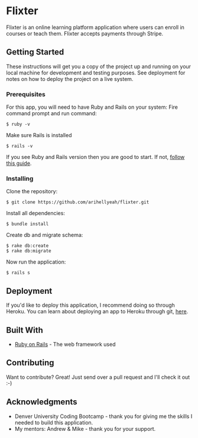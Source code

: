 # Flixter

Flixter is an online learning platform application where users can enroll in courses or teach them. 
Flixter accepts payments through Stripe.

## Getting Started

These instructions will get you a copy of the project up and running on your local machine for development and testing purposes. See deployment for notes on how to deploy the project on a live system.

### Prerequisites

For this app, you will need to have Ruby and Rails on your system:
Fire command prompt and run command:
```
$ ruby -v
```

Make sure Rails is installed
```
$ rails -v
```
If you see Ruby and Rails version then you are good to start. If not, [follow this guide](https://www.tutorialspoint.com/ruby-on-rails/rails-installation.htm).

### Installing

Clone the repository:

```
$ git clone https://github.com/arihellyeah/flixter.git
```

Install all dependencies:

```
$ bundle install
```

Create db and migrate schema:

```
$ rake db:create
$ rake db:migrate
```

Now run the application:

```
$ rails s
```

## Deployment

If you'd like to deploy this application, I recommend doing so through Heroku.
You can learn about deploying an app to Heroku through git, [here](https://devcenter.heroku.com/articles/git).

## Built With

* [Ruby on Rails](https://rubyonrails.org/) - The web framework used


## Contributing

Want to contribute? Great! Just send over a pull request and I'll check it out :-) 


## Acknowledgments

* Denver University Coding Bootcamp - thank you for giving me the skills I needed to build this application.
* My mentors: Andrew & Mike - thank you for your support.

